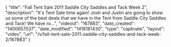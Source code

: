 {
    "title": "Fall Tent Sale 2011 Saddle City Saddles and Tack Week 2",
    "description": "It's Tent Sale time again! Josh and Justin are going to show us some of the best deals that we have in the Tent from Saddle City Saddles and Tack! We have ro...",
    "videoid": "167883",
    "date_created": "1400657537",
    "date_modified": "1418181430",
    "type": "captivate",
    "layout": "video",
    "url": "\/v\/fall-tent-sale-2011-saddle-city-saddles-and-tack-week-2\/167883"
}